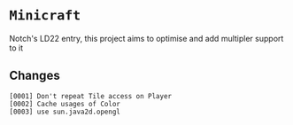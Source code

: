 # ```Minicraft```
Notch's LD22 entry, this project aims to optimise and add multipler support to it

## Changes
```
[0001] Don't repeat Tile access on Player
[0002] Cache usages of Color
[0003] use sun.java2d.opengl
```